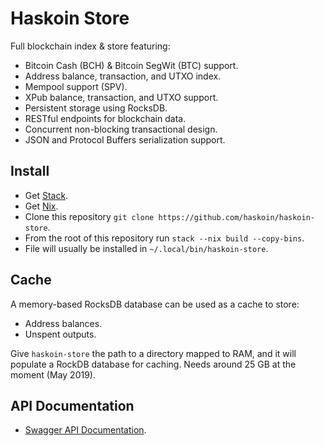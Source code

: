 # Haskoin Store

Full blockchain index & store featuring:

- Bitcoin Cash (BCH) & Bitcoin SegWit (BTC) support.
- Address balance, transaction, and UTXO index.
- Mempool support (SPV).
- XPub balance, transaction, and UTXO support.
- Persistent storage using RocksDB.
- RESTful endpoints for blockchain data.
- Concurrent non-blocking transactional design.
- JSON and Protocol Buffers serialization support.


## Install

* Get [Stack](https://haskell-lang.org/get-started).
* Get [Nix](https://nixos.org/nix/).
* Clone this repository `git clone https://github.com/haskoin/haskoin-store`.
* From the root of this repository run `stack --nix build --copy-bins`.
* File will usually be installed in `~/.local/bin/haskoin-store`.

## Cache

A memory-based RocksDB database can be used as a cache to store:

* Address balances.
* Unspent outputs.

Give `haskoin-store` the path to a directory mapped to RAM, and it will populate a RockDB database for caching. Needs around 25 GB at the moment (May 2019).


## API Documentation

* [Swagger API Documentation](https://btc.haskoin.com/).
